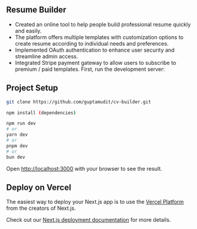 ## Resume Builder
- Created an online tool to help people build professional resume quickly and easily.
- The platform offers multiple templates with customization options to create resume according to individual needs and preferences.
- Implemented OAuth authentication to enhance user security and streamline admin access.
- Integrated Stripe payment gateway to allow users to subscribe to premium / paid templates.
  First, run the development server:

## Project Setup 
```bash
git clone https://github.com/guptamudit/cv-builder.git

npm install (dependencies)
```
```bash
npm run dev
# or
yarn dev
# or
pnpm dev
# or
bun dev
```

Open [http://localhost:3000](http://localhost:3000) with your browser to see the result.


## Deploy on Vercel

The easiest way to deploy your Next.js app is to use the [Vercel Platform](https://vercel.com/new?utm_medium=default-template&filter=next.js&utm_source=create-next-app&utm_campaign=create-next-app-readme) from the creators of Next.js.

Check out our [Next.js deployment documentation](https://nextjs.org/docs/app/building-your-application/deploying) for more details.
